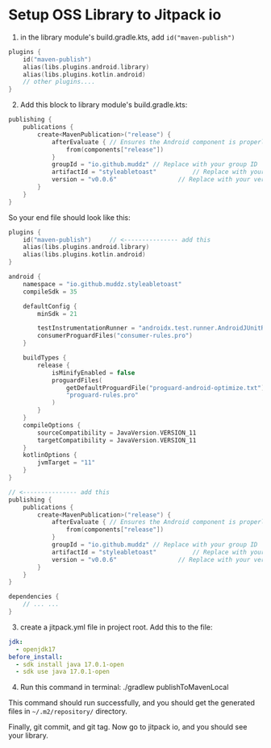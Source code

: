 # Setup OSS Library to Jitpack io

1. in the library module's build.gradle.kts, add     `id("maven-publish")`
```kotlin
plugins {
    id("maven-publish")
    alias(libs.plugins.android.library)
    alias(libs.plugins.kotlin.android)
    // other plugins....
}
```

2. Add this block to library module's build.gradle.kts:

```kotlin
publishing {
    publications {
        create<MavenPublication>("release") {
            afterEvaluate { // Ensures the Android component is properly evaluated
                from(components["release"])
            }
            groupId = "io.github.muddz" // Replace with your group ID
            artifactId = "styleabletoast"          // Replace with your artifact ID
            version = "v0.0.6"                 // Replace with your version
        }
    }
}
```

So your end file should look like this:
```kotlin
plugins {
    id("maven-publish")     // <--------------- add this
    alias(libs.plugins.android.library)
    alias(libs.plugins.kotlin.android)
}

android {
    namespace = "io.github.muddz.styleabletoast"
    compileSdk = 35

    defaultConfig {
        minSdk = 21

        testInstrumentationRunner = "androidx.test.runner.AndroidJUnitRunner"
        consumerProguardFiles("consumer-rules.pro")
    }

    buildTypes {
        release {
            isMinifyEnabled = false
            proguardFiles(
                getDefaultProguardFile("proguard-android-optimize.txt"),
                "proguard-rules.pro"
            )
        }
    }
    compileOptions {
        sourceCompatibility = JavaVersion.VERSION_11
        targetCompatibility = JavaVersion.VERSION_11
    }
    kotlinOptions {
        jvmTarget = "11"
    }
}

// <--------------- add this
publishing {
    publications {
        create<MavenPublication>("release") {
            afterEvaluate { // Ensures the Android component is properly evaluated
                from(components["release"])
            }
            groupId = "io.github.muddz" // Replace with your group ID
            artifactId = "styleabletoast"          // Replace with your artifact ID
            version = "v0.0.6"                 // Replace with your version
        }
    }
}

dependencies {
    // ... ... 
}
```

3. create a jitpack.yml file in project root. Add this to the file:

```yml
jdk:
  - openjdk17
before_install:
  - sdk install java 17.0.1-open
  - sdk use java 17.0.1-open
```

4. Run this command  in terminal:
   ./gradlew publishToMavenLocal

This command should run successfully, and you should get the generated 
files in `~/.m2/repository/` directory.

Finally, git commit, and git tag. Now go to jitpack io, and you should see your library.